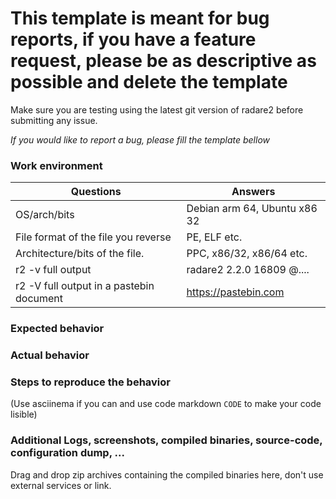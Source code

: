 # This template is meant for bug reports, if you have a feature request, please be as descriptive as possible and delete the template

Make sure you are testing using the latest git version of radare2 before submitting any issue.

*If you would like to report a bug, please fill the template bellow*

### Work environment

| Questions                                | Answers
|------------------------------------------|--------------------
| OS/arch/bits                             | Debian arm 64, Ubuntu x86 32 
| File format of the file you reverse      | PE, ELF etc.
| Architecture/bits of the file.           | PPC, x86/32, x86/64 etc.
| r2 -v full output                        | radare2 2.2.0 16809 @....
| r2 -V full output in a pastebin document | https://pastebin.com

### Expected behavior

### Actual behavior

### Steps to reproduce the behavior 
(Use asciinema if you can and use code markdown `CODE` to make your code lisible)

### Additional Logs, screenshots, compiled binaries, source-code,  configuration dump, ...

Drag and drop zip archives containing the compiled binaries here, don't use external services or link.
